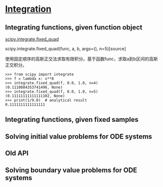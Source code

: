 # [Integration](https://docs.scipy.org/doc/scipy/reference/integrate.html)

## Integrating functions, given function object

[scipy.integrate.fixed_quad](https://docs.scipy.org/doc/scipy/reference/generated/scipy.integrate.fixed_quad.html#scipy.integrate.fixed_quad)

scipy.integrate.fixed_quad(func, a, b, args=(), n=5)[source]

使用固定顺序的高斯正交法求取有限积分。基于函数func，求取a到b区间的高斯正交积分。

```
>>> from scipy import integrate
>>> f = lambda x: x**8
>>> integrate.fixed_quad(f, 0.0, 1.0, n=4)
(0.1110884353741496, None)
>>> integrate.fixed_quad(f, 0.0, 1.0, n=5)
(0.11111111111111102, None)
>>> print(1/9.0)  # analytical result
0.1111111111111111
```

## Integrating functions, given fixed samples

## Solving initial value problems for ODE systems

## Old API

## Solving boundary value problems for ODE systems
